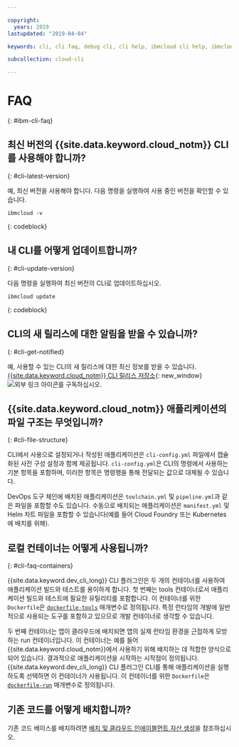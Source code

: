 ```yaml
---

copyright:
  years: 2019
lastupdated: "2019-04-04"

keywords: cli, cli faq, debug cli, cli help, ibmcloud cli help, ibmcloud help

subcollection: cloud-cli

---
```


# FAQ
{: #ibm-cli-faq}

## 최신 버전의 {{site.data.keyword.cloud_notm}} CLI를 사용해야 합니까?
{: #cli-latest-version}

예, 최신 버전을 사용해야 합니다. 다음 명령을 실행하여 사용 중인 버전을 확인할 수 있습니다.

```
ibmcloud -v
```
{: codeblock}

## 내 CLI를 어떻게 업데이트합니까?
{: #cli-update-version}

다음 명령을 실행하여 최신 버전의 CLI로 업데이트하십시오.

```
ibmcloud update
```
{: codeblock}

## CLI의 새 릴리스에 대한 알림을 받을 수 있습니까?
{: #cli-get-notified}

예, 사용할 수 있는 CLI의 새 릴리스에 대한 최신 정보를 받을 수 있습니다. [{{site.data.keyword.cloud_notm}} CLI 릴리스 저장소](https://github.com/IBM-Cloud/ibm-cloud-cli-release/releases/){: new_window} ![외부 링크 아이콘](../../../icons/launch-glyph.svg "외부 링크 아이콘")를 구독하십시오.

## {{site.data.keyword.cloud_notm}} 애플리케이션의 파일 구조는 무엇입니까?
{: #cli-file-structure}

CLI에서 사용으로 설정되거나 작성된 애플리케이션은 `cli-config.yml` 파일에서 캡슐화된 사전 구성 설정과 함께 제공됩니다. `cli-config.yml`은 CLI의 명령에서 사용하는 기본 항목을 포함하며, 이러한 항목은 명령행을 통해 전달되는 값으로 대체될 수 있습니다.

DevOps 도구 체인에 배치된 애플리케이션은 `toolchain.yml` 및 `pipeline.yml`과 같은 파일을 포함할 수도 있습니다. 수동으로 배치되는 애플리케이션은 `manifest.yml` 및 Helm 차트 파일을 포함할 수 있습니다(예를 들어 Cloud Foundry 또는 Kubernetes에 배치를 위해).

## 로컬 컨테이너는 어떻게 사용됩니까?
{: #cli-faq-containers}

{{site.data.keyword.dev_cli_long}} CLI 플러그인은 두 개의 컨테이너를 사용하여 애플리케이션 빌드와 테스트를 용이하게 합니다. 첫 번째는 tools 컨테이너로서 애플리케이션 빌드와 테스트에 필요한 유틸리티를 포함합니다. 이 컨테이너를 위한 `Dockerfile`은 [`dockerfile-tools`](/docs/cli/idt?topic=cloud-cli-idt-cli#command-parameters) 매개변수로 정의됩니다. 특정 런타임의 개발에 일반적으로 사용되는 도구를 포함하고 있으므로 개발 컨테이너로 생각할 수 있습니다.

두 번째 컨테이너는 앱이 클라우드에 배치되면 앱의 실제 런타임 환경을 근접하게 모방하는 run 컨테이너입니다. 이 컨테이너는 예를 들어 {{site.data.keyword.cloud_notm}}에서 사용하기 위해 배치하는 데 적합한 양식으로 되어 있습니다. 결과적으로 애플리케이션을 시작하는 시작점이 정의됩니다. {{site.data.keyword.dev_cli_long}} CLI 플러그인 CLI를 통해 애플리케이션을 실행하도록 선택하면 이 컨테이너가 사용됩니다. 이 컨테이너를 위한 `Dockerfile`은 [`dockerfile-run`](/docs/cli/idt?topic=cloud-cli-idt-cli#run) 매개변수로 정의됩니다.

## 기존 코드를 어떻게 배치합니까?

기존 코드 베이스를 배치하려면 [배치 및 클라우드 인에이블먼트 자산 생성](/docs/apps?topic=creating-apps-create-deploy-app-cli#byoc-cli)을 참조하십시오.

